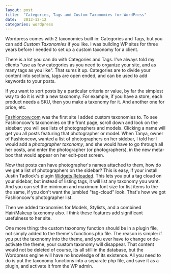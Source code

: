 ```yaml
---
layout: post
title:  "Categories, Tags and Custom Taxonomies for WordPress"
date:   2013-12-12
categories: wordpress
---
```


Wordpress comes with 2 taxonomies built in: Categories and Tags, but you can add <em>Custom Taxonomies</em> if you like.  I was building WP sites for three years before I needed to set up a custom taxonomy for a client. 

There is a lot you can do with Categories and Tags. I've always told my clients "use as few categories as you need to organize your site, and as many tags as you like". That sums it up.  Categories are to divide your content into sections, tags are open ended, and can be used to add keywords to your posts.

If you want to sort posts by a particular criteria or value, by far the simplest way to do it is with a new taxonomy. For example, if you have a store, each product needs a SKU, then you make a taxonomy for it. And another one for price, etc.

[Fashioncow.com](http://fashioncow.com/) was the first site I added custom taxonomies to. To see Fashioncow's taxonomies on the front page, scroll down and look on the sidebar: you will see lists of photographers and models. Clicking a name will get you all posts featuring that photographer or model. When Tanya, owner of Fashioncow, wanted a list of photographers on her sidebar, I told her I would add a <em>photographer taxonomy</em>, and she would have to go through all her posts, and enter the photographer (or photographers), in the new meta-box that would appear on her edit-post screen.

Now that posts can have photographer's names attached to them, how do we get a list of photographers on the sidebar? This is easy, if your install Justin Tadlock's plugin [Widgets Reloaded](http://themehybrid.com/plugins/widgets-reloaded). This lets you put a tag cloud on your sidebar, but instead of listing tags, it will list any taxonomy you want.  And you can set the minimum and maximum font size for list items to the the same, if you don't want the jumbled "tag-cloud" look. That's how we got Fashioncow's photographer list.

Then we added taxonomies for Models, Stylists, and a combined Hair/Makeup taxonomy also.  I think these features add significant usefulness to her site.

One more thing: the custom taxonomy function should be in a plugin file, not simply added to the theme's functions.php file. The reason is simple: if you put the taxonomy into the theme, and you ever have to change or de-activate the theme, your custom taxonomy will disappear. That content would not be deleted of course, its all still in the database, but the Wordpress engine will have no knowledge of its existence.  All you need to do is put the taxonomy functions into a separate php file, and save it as a plugin, and activate it from the WP admin.
